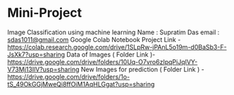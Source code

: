 # Mini-Project
Image Classification using machine learning
Name : Supratim Das
email : sdas1011@gmail.com
Google Colab Notebook Project Link - https://colab.research.google.com/drive/1SLpRw-jPAnL5o19m-d0BaSb3-F-JsXk7?usp=sharing
Data of Images ( Folder Link )- https://drive.google.com/drive/folders/10Uq-O7vro6zIpqPiJqIVY-V73Mj13IlV?usp=sharing
New Images for prediction ( Folder Link ) - https://drive.google.com/drive/folders/1o-tS_49OkGGjMweQi8ffOiM1AqHLGgat?usp=sharing 
